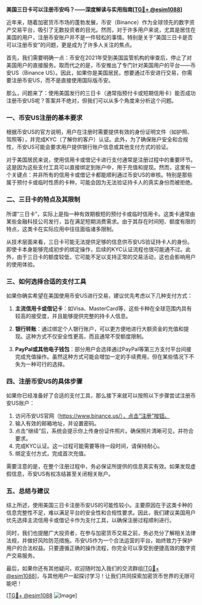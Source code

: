 **美国三日卡可以注册币安吗？——深度解读与实用指南[[TG💪+ @esim1088](https://t.me/s/esim1088)]**

近年来，随着加密货币市场的蓬勃发展，币安（Binance）作为全球领先的数字资产交易平台，吸引了无数投资者的目光。然而，对于许多用户来说，尤其是居住在美国的用户，注册币安账户并不是一件轻松的事情。特别是关于“美国三日卡是否可以注册币安”的问题，更是成为了许多人关注的焦点。

首先，我们需要明确一点：币安在2021年受到美国监管机构的审查后，停止了对美国用户的直接服务。取而代之的是，币安推出了专门针对美国用户的平台——币安US（Binance US）。因此，如果你是美国居民，想要通过币安进行交易，你需要注册币安US，而不是直接使用国际版币安。

那么，问题来了：使用美国发行的三日卡（通常指预付卡或短期信用卡）能否成功注册币安US呢？答案并不绝对，但我们可以从多个角度来分析这个问题。

### **一、币安US注册的基本要求**

根据币安US的官方说明，用户在注册时需要提供有效的身份证明文件（如护照、驾照等），并完成KYC（了解你的客户）认证。此外，为了确保账户安全和合规性，币安US可能会要求用户提供银行账户信息或其他支付方式的验证。

对于美国居民来说，使用信用卡或借记卡进行支付通常是注册过程中的重要环节。这是因为这些支付工具可以直接绑定到账户中，用于充值和提现。然而，这里有一个关键点：并非所有的信用卡或借记卡都能顺利通过币安US的审核。特别是那些属于预付卡或临时性质的卡种，可能会因为无法验证持卡人的真实身份而被拒绝。

### **二、三日卡的特点及其限制**

所谓“三日卡”，实际上是指一种有效期极短的预付卡或临时信用卡。这类卡通常由某些金融科技公司发行，旨在满足短期消费需求。由于其存在时间短、额度有限的特点，这类卡在实际应用中往往面临诸多限制。

从技术层面来看，三日卡可能无法提供足够的信息供币安US验证持卡人的身份。即使卡本身能够完成初步的绑定操作，后续的KYC认证流程也很可能通不过。此外，由于三日卡的额度较低，它可能不足以支持正常的交易活动，这也会影响用户的使用体验。

### **三、如何选择合适的支付工具**

如果你确实希望在美国使用币安US进行交易，建议优先考虑以下几种支付方式：

1. **主流信用卡或借记卡**：如Visa、MasterCard等，这些卡种在全球范围内具有较高的接受度，并且能够提供完整的持卡人信息。
   
2. **银行转账**：通过绑定个人银行账户，可以更方便地进行大额资金的充值和提现。这种方式不仅安全性更高，而且通常不受额度限制。

3. **PayPal或其他电子钱包**：部分用户会选择通过PayPal等第三方支付平台间接完成充值操作。虽然这种方式可能会增加一定的手续费用，但在某些情况下不失为一种可行的选择。

### **四、注册币安US的具体步骤**

如果你已经准备好了合适的支付工具，那么接下来就可以按照以下步骤尝试注册币安US账户：

1. 访问币安US官网（https://www.binance.us/），点击“注册”按钮。
2. 输入有效的邮箱地址，并设置密码。
3. 点击“继续”后，系统会提示你上传身份证件照片。确保照片清晰可见，并符合要求。
4. 完成KYC认证。这一过程可能需要等待一段时间，请保持耐心。
5. 绑定支付方式，完成首次充值。

需要注意的是，在整个注册过程中，务必保证所提供的信息真实有效。如果发现虚假信息，币安US有权冻结甚至关闭相关账户。

### **五、总结与建议**

综上所述，使用美国三日卡注册币安US的可能性较小。主要原因在于这类卡种的信息完整性不足，难以满足平台的安全性和合规性要求。因此，我们建议美国用户优先选择主流信用卡或借记卡作为支付工具，以确保注册过程顺利进行。

同时，我们也提醒广大投资者，在参与加密货币交易之前，务必充分了解相关法律法规，并做好风险防范措施。币安US作为一个合法运营的平台，始终致力于保护用户的合法权益。只要遵循正确的操作流程，你完全可以享受到便捷高效的数字资产交易服务。

最后，如果你还有其他疑问，欢迎随时加入我们的交流群组[[TG💪+ @esim1088](https://t.me/s/esim1088)]，与其他用户一起探讨学习！让我们共同探索加密货币世界的无限可能吧！

[[TG💪+ @esim1088](https://t.me/s/esim1088) ![Image](https://i.postimg.cc/4NQfJmqS/Snipaste-2025-05-13-00-14-12.png)]